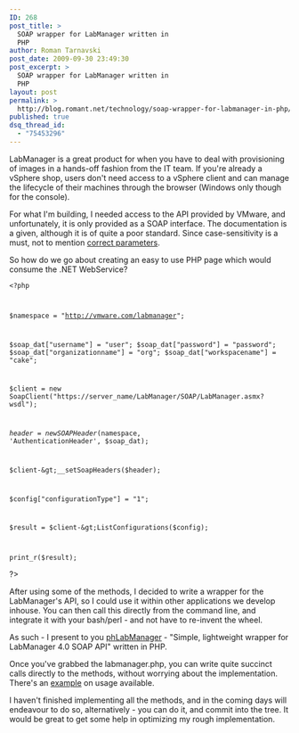 ```yaml
---
ID: 268
post_title: >
  SOAP wrapper for LabManager written in
  PHP
author: Roman Tarnavski
post_date: 2009-09-30 23:49:30
post_excerpt: >
  SOAP wrapper for LabManager written in
  PHP
layout: post
permalink: >
  http://blog.romant.net/technology/soap-wrapper-for-labmanager-in-php/
published: true
dsq_thread_id:
  - "75453296"
---
```

LabManager is a great product for when you have to deal with provisioning of images in a hands-off fashion from the IT team. If you're already a vSphere shop, users don't need access to a vSphere client and can manage the lifecycle of their machines through the browser (Windows only though for the console).

For what I'm building, I needed access to the API provided by VMware, and unfortunately, it is only provided as a SOAP interface. The documentation is a given, although it is of quite a poor standard. Since case-sensitivity is a must, not to mention <a href="http://twitter.com/romant/status/4496796125">correct parameters</a>.

So how do we go about creating an easy to use PHP page which would consume the .NET WebService?

<code>&lt;?php

$namespace = "http://vmware.com/labmanager";

$soap_dat["username"] = "user";
$soap_dat["password"] = "password";
$soap_dat["organizationname"] = "org";
$soap_dat["workspacename"] = "cake";

$client = new SoapClient("https://server_name/LabManager/SOAP/LabManager.asmx?wsdl");

$header = new SOAPHeader($namespace, 'AuthenticationHeader', $soap_dat);

$client-&gt;__setSoapHeaders($header);

$config["configurationType"] = "1";

$result = $client-&gt;ListConfigurations($config);

</code>

<code>print_r($result);</code>

?&gt;

After using some of the methods, I decided to write a wrapper for the LabManager's API, so I could use it within other applications we develop inhouse. You can then call this directly from the command line, and integrate it with your bash/perl - and not have to re-invent the wheel.

As such - I present to you <a href="http://code.google.com/p/phlabmanager">phLabManager</a> - "Simple, lightweight wrapper for LabManager 4.0 SOAP API" written in PHP.

Once you've grabbed the labmanager.php, you can write quite succinct calls directly to the methods, without worrying about the implementation. There's an <a href="http://code.google.com/p/phlabmanager/wiki/HowTo">example</a> on usage available.

I haven't finished implementing all the methods, and in the coming days will endeavour to do so, alternatively - you can do it, and commit into the tree. It would be great to get some help in optimizing my rough implementation.